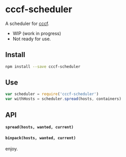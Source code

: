 # cccf-scheduler

A scheduler for [cccf](https://github.com/asbjornenge/cccf).

* WIP (work in progress)
* Not ready for use.

## Install

```sh
npm install --save cccf-scheduler
```

## Use

```js
var scheduler = require('cccf-scheduler')
var withHosts = scheduler.spread(hosts, containers)
```

## API

#### `spread(hosts, wanted, current)`

#### `binpack(hosts, wanted, current)`

enjoy.
